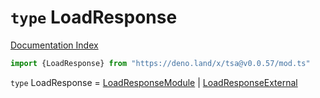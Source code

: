 # `type` LoadResponse

[Documentation Index](../README.md)

```ts
import {LoadResponse} from "https://deno.land/x/tsa@v0.0.57/mod.ts"
```

`type` LoadResponse = [LoadResponseModule](../interface.LoadResponseModule/README.md) | [LoadResponseExternal](../interface.LoadResponseExternal/README.md)